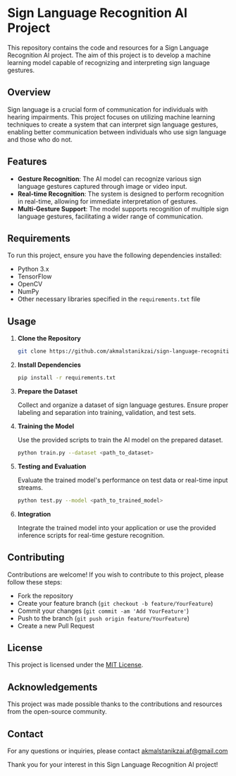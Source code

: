# Sign Language Recognition AI Project

This repository contains the code and resources for a Sign Language Recognition AI project. The aim of this project is to develop a machine learning model capable of recognizing and interpreting sign language gestures.

## Overview

Sign language is a crucial form of communication for individuals with hearing impairments. This project focuses on utilizing machine learning techniques to create a system that can interpret sign language gestures, enabling better communication between individuals who use sign language and those who do not.

## Features

- **Gesture Recognition**: The AI model can recognize various sign language gestures captured through image or video input.
- **Real-time Recognition**: The system is designed to perform recognition in real-time, allowing for immediate interpretation of gestures.
- **Multi-Gesture Support**: The model supports recognition of multiple sign language gestures, facilitating a wider range of communication.

## Requirements

To run this project, ensure you have the following dependencies installed:

- Python 3.x
- TensorFlow
- OpenCV
- NumPy
- Other necessary libraries specified in the `requirements.txt` file

## Usage

1. **Clone the Repository**

    ```bash
    git clone https://github.com/akmalstanikzai/sign-language-recognition.git
    ```

2. **Install Dependencies**

    ```bash
    pip install -r requirements.txt
    ```

3. **Prepare the Dataset**

    Collect and organize a dataset of sign language gestures. Ensure proper labeling and separation into training, validation, and test sets.

4. **Training the Model**

    Use the provided scripts to train the AI model on the prepared dataset.

    ```bash
    python train.py --dataset <path_to_dataset>
    ```

5. **Testing and Evaluation**

    Evaluate the trained model's performance on test data or real-time input streams.

    ```bash
    python test.py --model <path_to_trained_model>
    ```

6. **Integration**

    Integrate the trained model into your application or use the provided inference scripts for real-time gesture recognition.

## Contributing

Contributions are welcome! If you wish to contribute to this project, please follow these steps:
- Fork the repository
- Create your feature branch (`git checkout -b feature/YourFeature`)
- Commit your changes (`git commit -am 'Add YourFeature'`)
- Push to the branch (`git push origin feature/YourFeature`)
- Create a new Pull Request

## License

This project is licensed under the [MIT License](LICENSE).

## Acknowledgements

This project was made possible thanks to the contributions and resources from the open-source community.

## Contact

For any questions or inquiries, please contact akmalstanikzai.af@gmail.com

Thank you for your interest in this Sign Language Recognition AI project!
